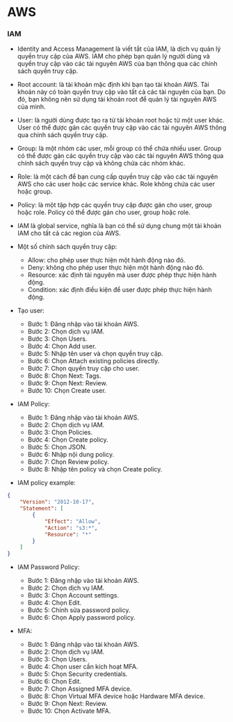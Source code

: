 # AWS
### IAM
- Identity and Access Management là viết tắt của IAM, là dịch vụ quản lý quyền truy cập của AWS. IAM cho phép bạn quản lý người dùng và quyền truy cập vào các tài nguyên AWS của bạn thông qua các chính sách quyền truy cập.
- Root account: là tài khoản mặc định khi bạn tạo tài khoản AWS. Tài khoản này có toàn quyền truy cập vào tất cả các tài nguyên của bạn. Do đó, bạn không nên sử dụng tài khoản root để quản lý tài nguyên AWS của mình.
- User: là người dùng được tạo ra từ tài khoản root hoặc từ một user khác. User có thể được gán các quyền truy cập vào các tài nguyên AWS thông qua chính sách quyền truy cập.
- Group: là một nhóm các user, mỗi group có thể chứa nhiều user. Group có thể được gán các quyền truy cập vào các tài nguyên AWS thông qua chính sách quyền truy cập và không chứa các nhóm khác.
- Role: là một cách để bạn cung cấp quyền truy cập vào các tài nguyên AWS cho các user hoặc các service khác. Role không chứa các user hoặc group.
- Policy: là một tập hợp các quyền truy cập được gán cho user, group hoặc role. Policy có thể được gán cho user, group hoặc role.
- IAM là global service, nghĩa là bạn có thể sử dụng chung một tài khoản IAM cho tất cả các region của AWS.
- Một số chính sách quyền truy cập:
    - Allow: cho phép user thực hiện một hành động nào đó.
    - Deny: không cho phép user thực hiện một hành động nào đó.
    - Resource: xác định tài nguyên mà user được phép thực hiện hành động.
    - Condition: xác định điều kiện để user được phép thực hiện hành động.
- Tạo user:
    - Bước 1: Đăng nhập vào tài khoản AWS.
    - Bước 2: Chọn dịch vụ IAM.
    - Bước 3: Chọn Users.
    - Bước 4: Chọn Add user.
    - Bước 5: Nhập tên user và chọn quyền truy cập.
    - Bước 6: Chọn Attach existing policies directly.
    - Bước 7: Chọn quyền truy cập cho user.
    - Bước 8: Chọn Next: Tags.
    - Bước 9: Chọn Next: Review.
    - Bước 10: Chọn Create user.

- IAM Policy:
    - Bước 1: Đăng nhập vào tài khoản AWS.
    - Bước 2: Chọn dịch vụ IAM.
    - Bước 3: Chọn Policies.
    - Bước 4: Chọn Create policy.
    - Bước 5: Chọn JSON.
    - Bước 6: Nhập nội dung policy.
    - Bước 7: Chọn Review policy.
    - Bước 8: Nhập tên policy và chọn Create policy.
- IAM policy example:
```json
{
    "Version": "2012-10-17",
    "Statement": [
        {
            "Effect": "Allow",
            "Action": "s3:*",
            "Resource": "*"
        }
    ]
}
```
- IAM Password Policy:
    - Bước 1: Đăng nhập vào tài khoản AWS.
    - Bước 2: Chọn dịch vụ IAM.
    - Bước 3: Chọn Account settings.
    - Bước 4: Chọn Edit.
    - Bước 5: Chỉnh sửa password policy.
    - Bước 6: Chọn Apply password policy.

- MFA:
    - Bước 1: Đăng nhập vào tài khoản AWS.
    - Bước 2: Chọn dịch vụ IAM.
    - Bước 3: Chọn Users.
    - Bước 4: Chọn user cần kích hoạt MFA.
    - Bước 5: Chọn Security credentials.
    - Bước 6: Chọn Edit.
    - Bước 7: Chọn Assigned MFA device.
    - Bước 8: Chọn Virtual MFA device hoặc Hardware MFA device.
    - Bước 9: Chọn Next: Review.
    - Bước 10: Chọn Activate MFA.

